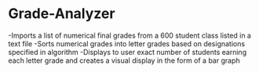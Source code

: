 # Grade-Analyzer

-Imports a list of numerical final grades from a 600 student class listed in a text file 
-Sorts numerical grades into letter grades based on designations specified in algorithm
-Displays to user exact number of students earning each letter grade and creates a visual display in the form of a bar graph
